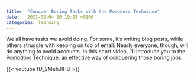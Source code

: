 ```yaml
---
title:  "Conquer Boring Tasks with the Pomodoro Technique"
date:   2021-02-04 10:19:28 +0100
categories: learning
---
```


We all have tasks we avoid doing. For some, it’s writing blog posts, while others struggle with keeping on top of email. Nearly everyone, though, will do anything to avoid accounts. In this short video, I'll introduce you to the [Pomodoro Technique](https://francescocirillo.com/pages/pomodoro-technique), an effective way of conquering those boring jobs.

{{< youtube fD_2MehJlHU >}} 
